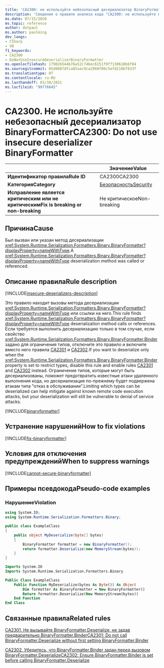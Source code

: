 ```yaml
---
title: 'CA2300: не используйте небезопасный десериализатор BinaryFormatter (анализ кода)'
description: 'Сведения о правиле анализа кода "CA2300: не используйте небезопасный десериализатор BinaryFormatter"'
ms.date: 07/15/2020
ms.topic: reference
author: dotpaul
ms.author: paulming
dev_langs:
- CSharp
- VB
f1_keywords:
- CA2300
- DoNotUseInsecureDeserializerBinaryFormatter
ms.openlocfilehash: 179026544b76a52c746ec6151f9ff130610b6f84
ms.sourcegitcommit: 05d0087dfca85aac9ca2960f86c5efd218bf833f
ms.translationtype: HT
ms.contentlocale: ru-RU
ms.lasthandoff: 03/30/2021
ms.locfileid: "99776645"
---
```

# <a name="ca2300-do-not-use-insecure-deserializer-binaryformatter"></a><span data-ttu-id="1b8ec-103">CA2300. Не используйте небезопасный десериализатор BinaryFormatter</span><span class="sxs-lookup"><span data-stu-id="1b8ec-103">CA2300: Do not use insecure deserializer BinaryFormatter</span></span>

| | <span data-ttu-id="1b8ec-104">Значение</span><span class="sxs-lookup"><span data-stu-id="1b8ec-104">Value</span></span> |
|-|-|
| <span data-ttu-id="1b8ec-105">**Идентификатор правила**</span><span class="sxs-lookup"><span data-stu-id="1b8ec-105">**Rule ID**</span></span> |<span data-ttu-id="1b8ec-106">CA2300</span><span class="sxs-lookup"><span data-stu-id="1b8ec-106">CA2300</span></span>|
| <span data-ttu-id="1b8ec-107">**Категория**</span><span class="sxs-lookup"><span data-stu-id="1b8ec-107">**Category**</span></span> |[<span data-ttu-id="1b8ec-108">Безопасность</span><span class="sxs-lookup"><span data-stu-id="1b8ec-108">Security</span></span>](security-warnings.md)|
| <span data-ttu-id="1b8ec-109">**Исправление является критическим или не критическим**</span><span class="sxs-lookup"><span data-stu-id="1b8ec-109">**Fix is breaking or non-breaking**</span></span> |<span data-ttu-id="1b8ec-110">Не критическое</span><span class="sxs-lookup"><span data-stu-id="1b8ec-110">Non-breaking</span></span>|

## <a name="cause"></a><span data-ttu-id="1b8ec-111">Причина</span><span class="sxs-lookup"><span data-stu-id="1b8ec-111">Cause</span></span>

<span data-ttu-id="1b8ec-112">Был вызван или указан метод десериализации <xref:System.Runtime.Serialization.Formatters.Binary.BinaryFormatter?displayProperty=nameWithType>.</span><span class="sxs-lookup"><span data-stu-id="1b8ec-112">A <xref:System.Runtime.Serialization.Formatters.Binary.BinaryFormatter?displayProperty=nameWithType> deserialization method was called or referenced.</span></span>

## <a name="rule-description"></a><span data-ttu-id="1b8ec-113">Описание правила</span><span class="sxs-lookup"><span data-stu-id="1b8ec-113">Rule description</span></span>

[!INCLUDE[insecure-deserializers-description](~/includes/code-analysis/insecure-deserializers-description.md)]

<span data-ttu-id="1b8ec-114">Это правило находит вызовы метода десериализации <xref:System.Runtime.Serialization.Formatters.Binary.BinaryFormatter?displayProperty=nameWithType> или ссылки на него.</span><span class="sxs-lookup"><span data-stu-id="1b8ec-114">This rule finds <xref:System.Runtime.Serialization.Formatters.Binary.BinaryFormatter?displayProperty=nameWithType> deserialization method calls or references.</span></span> <span data-ttu-id="1b8ec-115">Если требуется выполнить десериализацию только в том случае, если свойство <xref:System.Runtime.Serialization.Formatters.Binary.BinaryFormatter.Binder> задано для ограничения типов, отключите это правило и включите вместо него правила [CA2301](ca2301.md) и [CA2302](ca2302.md).</span><span class="sxs-lookup"><span data-stu-id="1b8ec-115">If you want to deserialize only when the <xref:System.Runtime.Serialization.Formatters.Binary.BinaryFormatter.Binder> property is set to restrict types, disable this rule and enable rules [CA2301](ca2301.md) and [CA2302](ca2302.md) instead.</span></span> <span data-ttu-id="1b8ec-116">Ограничение типов, которые могут быть десериализованы, поможет предотвратить известные атаки удаленного выполнения кода, но десериализация по-прежнему будет подвержена атакам типа "отказ в обслуживании".</span><span class="sxs-lookup"><span data-stu-id="1b8ec-116">Limiting which types can be deserialized can help mitigate against known remote code execution attacks, but your deserialization will still be vulnerable to denial of service attacks.</span></span>

[!INCLUDE[binaryformatter](~/includes/code-analysis/binaryformatter.md)]

## <a name="how-to-fix-violations"></a><span data-ttu-id="1b8ec-117">Устранение нарушений</span><span class="sxs-lookup"><span data-stu-id="1b8ec-117">How to fix violations</span></span>

[!INCLUDE[fix-binaryformatter](~/includes/code-analysis/fix-binaryformatter-serializationbinder.md)]

## <a name="when-to-suppress-warnings"></a><span data-ttu-id="1b8ec-118">Условия для отключения предупреждений</span><span class="sxs-lookup"><span data-stu-id="1b8ec-118">When to suppress warnings</span></span>

[!INCLUDE[cannot-secure-binaryformatter](~/includes/code-analysis/cannot-secure-binaryformatter.md)]

## <a name="pseudo-code-examples"></a><span data-ttu-id="1b8ec-119">Примеры псевдокода</span><span class="sxs-lookup"><span data-stu-id="1b8ec-119">Pseudo-code examples</span></span>

### <a name="violation"></a><span data-ttu-id="1b8ec-120">Нарушение</span><span class="sxs-lookup"><span data-stu-id="1b8ec-120">Violation</span></span>

```csharp
using System.IO;
using System.Runtime.Serialization.Formatters.Binary;

public class ExampleClass
{
    public object MyDeserialize(byte[] bytes)
    {
        BinaryFormatter formatter = new BinaryFormatter();
        return formatter.Deserialize(new MemoryStream(bytes));
    }
}
```

```vb
Imports System.IO
Imports System.Runtime.Serialization.Formatters.Binary

Public Class ExampleClass
    Public Function MyDeserialize(bytes As Byte()) As Object
        Dim formatter As BinaryFormatter = New BinaryFormatter()
        Return formatter.Deserialize(New MemoryStream(bytes))
    End Function
End Class
```

## <a name="related-rules"></a><span data-ttu-id="1b8ec-121">Связанные правила</span><span class="sxs-lookup"><span data-stu-id="1b8ec-121">Related rules</span></span>

[<span data-ttu-id="1b8ec-122">CA2301. Не вызывайте BinaryFormatter.Deserialize, не задав предварительно BinaryFormatter.Binder</span><span class="sxs-lookup"><span data-stu-id="1b8ec-122">CA2301: Do not call BinaryFormatter.Deserialize without first setting BinaryFormatter.Binder</span></span>](ca2301.md)

[<span data-ttu-id="1b8ec-123">CA2302. Убедитесь, что BinaryFormatter.Binder задан перед вызовом BinaryFormatter.Deserialize</span><span class="sxs-lookup"><span data-stu-id="1b8ec-123">CA2302: Ensure BinaryFormatter.Binder is set before calling BinaryFormatter.Deserialize</span></span>](ca2302.md)
